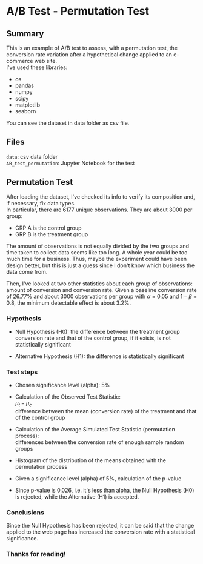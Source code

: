 # A/B Test - Permutation Test

## Summary

This is an example of A/B test to assess, with a permutation test, the conversion rate variation after a hypothetical change applied to an e-commerce web site.  
I've used these libraries:
* os
* pandas
* numpy
* scipy
* matplotlib
* seaborn

You can see the dataset in data folder as csv file.

## Files
```data```: csv data folder  
```AB_test_permutation```: Jupyter Notebook for the test

## Permutation Test

After loading the dataset, I've checked its info to verify its composition and, if necessary, fix data types.  
In particular, there are 6177 unique observations. They are about 3000 per group:
* GRP A is the control group
* GRP B is the treatment group

The amount of observations is not equally divided by the two groups and time taken to collect data seems like too long. A whole year could be too much time for a business. Thus, maybe the experiment could have been design better, but this is just a guess since I don't know which business the data come from.

Then, I've looked at two other statistics about each group of observations: amount of conversion and conversion rate. Given a baseline conversion rate of 26.77% and about 3000 observations per group with $\alpha$ = 0.05 and $1-\beta$ = 0.8, the minimum detectable effect is about 3.2%.

### Hypothesis

* Null Hypothesis (H0): the difference between the treatment group conversion rate and that of the control group, if it exists, is not statistically significant

* Alternative Hypothesis (H1): the difference is statistically significant

### Test steps

* Chosen significance level (alpha): 5%

* Calculation of the Observed Test Statistic:  
$\mu_{t}-\mu_{c}$  
difference between the mean (conversion rate) of the treatment and that of the control group

* Calculation of the Average Simulated Test Statistic (permutation process):  
differences between the conversion rate of enough sample random groups

* Histogram of the distribution of the means obtained with the permutation process

* Given a significance level (alpha) of 5%, calculation of the p-value

* Since p-value is 0.026, i.e. it's less than alpha, the Null Hypothesis (H0) is rejected, while the Alternative (H1) is accepted.

### Conclusions

Since the Null Hypothesis has been rejected, it can be said that the change applied to the web page has increased the conversion rate with a statistical significance.

### Thanks for reading!